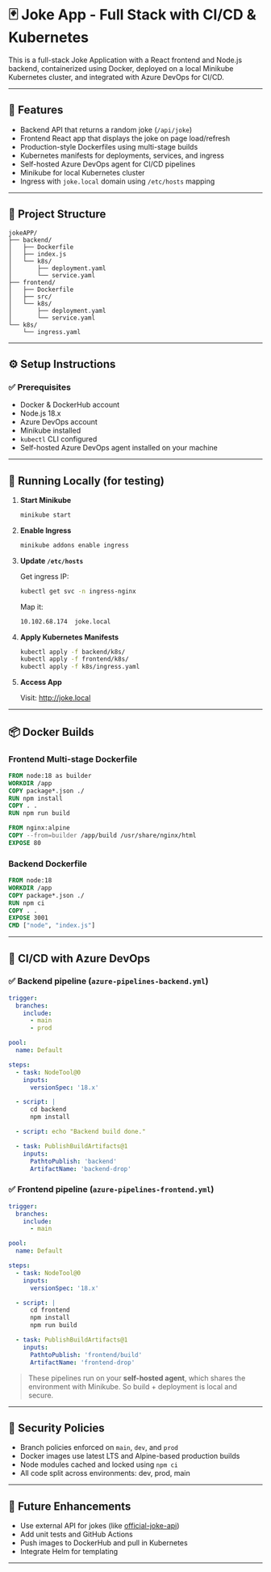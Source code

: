 # 🃏 Joke App - Full Stack with CI/CD & Kubernetes

This is a full-stack Joke Application with a React frontend and Node.js backend, containerized using Docker, deployed on a local Minikube Kubernetes cluster, and integrated with Azure DevOps for CI/CD.

---

## 📌 Features

- Backend API that returns a random joke (`/api/joke`)
- Frontend React app that displays the joke on page load/refresh
- Production-style Dockerfiles using multi-stage builds
- Kubernetes manifests for deployments, services, and ingress
- Self-hosted Azure DevOps agent for CI/CD pipelines
- Minikube for local Kubernetes cluster
- Ingress with `joke.local` domain using `/etc/hosts` mapping

---

## 📁 Project Structure

```
jokeAPP/
├── backend/
│   ├── Dockerfile
│   ├── index.js
│   └── k8s/
│       ├── deployment.yaml
│       └── service.yaml
├── frontend/
│   ├── Dockerfile
│   ├── src/
│   └── k8s/
│       ├── deployment.yaml
│       └── service.yaml
└── k8s/
    └── ingress.yaml
```

---

## ⚙️ Setup Instructions

### ✅ Prerequisites

- Docker & DockerHub account
- Node.js 18.x
- Azure DevOps account
- Minikube installed
- `kubectl` CLI configured
- Self-hosted Azure DevOps agent installed on your machine

---

## 🚀 Running Locally (for testing)

1. **Start Minikube**

   ```bash
   minikube start
   ```

2. **Enable Ingress**

   ```bash
   minikube addons enable ingress
   ```

3. **Update `/etc/hosts`**

   Get ingress IP:

   ```bash
   kubectl get svc -n ingress-nginx
   ```

   Map it:

   ```txt
   10.102.68.174  joke.local
   ```

4. **Apply Kubernetes Manifests**

   ```bash
   kubectl apply -f backend/k8s/
   kubectl apply -f frontend/k8s/
   kubectl apply -f k8s/ingress.yaml
   ```

5. **Access App**

   Visit: http://joke.local

---

## 📦 Docker Builds

### Frontend Multi-stage Dockerfile

```dockerfile
FROM node:18 as builder
WORKDIR /app
COPY package*.json ./
RUN npm install
COPY . .
RUN npm run build

FROM nginx:alpine
COPY --from=builder /app/build /usr/share/nginx/html
EXPOSE 80
```

### Backend Dockerfile

```dockerfile
FROM node:18
WORKDIR /app
COPY package*.json ./
RUN npm ci
COPY . .
EXPOSE 3001
CMD ["node", "index.js"]
```

---

## 🔁 CI/CD with Azure DevOps

### ✅ Backend pipeline (`azure-pipelines-backend.yml`)

```yaml
trigger:
  branches:
    include:
      - main
      - prod

pool:
  name: Default

steps:
  - task: NodeTool@0
    inputs:
      versionSpec: '18.x'

  - script: |
      cd backend
      npm install

  - script: echo "Backend build done."

  - task: PublishBuildArtifacts@1
    inputs:
      PathtoPublish: 'backend'
      ArtifactName: 'backend-drop'
```

### ✅ Frontend pipeline (`azure-pipelines-frontend.yml`)

```yaml
trigger:
  branches:
    include:
      - main

pool:
  name: Default

steps:
  - task: NodeTool@0
    inputs:
      versionSpec: '18.x'

  - script: |
      cd frontend
      npm install
      npm run build

  - task: PublishBuildArtifacts@1
    inputs:
      PathtoPublish: 'frontend/build'
      ArtifactName: 'frontend-drop'
```

> These pipelines run on your **self-hosted agent**, which shares the environment with Minikube. So build + deployment is local and secure.

---

## 🔐 Security Policies

- Branch policies enforced on `main`, `dev`, and `prod`
- Docker images use latest LTS and Alpine-based production builds
- Node modules cached and locked using `npm ci`
- All code split across environments: dev, prod, main

---

## 🔧 Future Enhancements

- Use external API for jokes (like [official-joke-api](https://github.com/15Dkatz/official_joke_api))
- Add unit tests and GitHub Actions
- Push images to DockerHub and pull in Kubernetes
- Integrate Helm for templating

---

